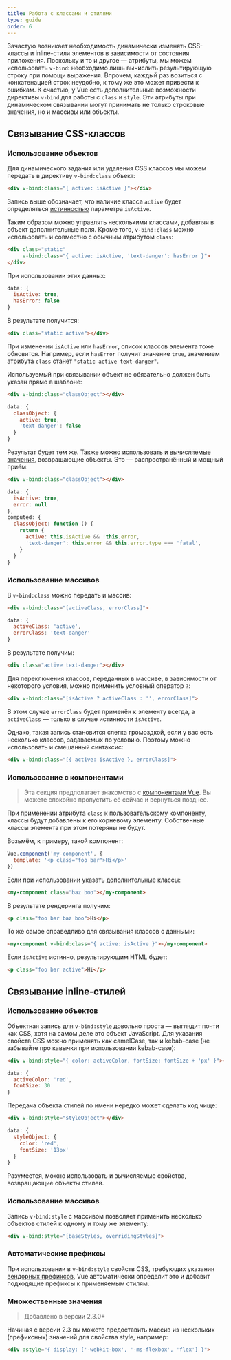 ```yaml
---
title: Работа с классами и стилями
type: guide
order: 6
---
```


Зачастую возникает необходимость динамически изменять CSS-классы и inline-стили элементов в зависимости от состояния приложения. Поскольку и то и другое — атрибуты, мы можем использовать `v-bind`: необходимо лишь вычислить результирующую строку при помощи выражения. Впрочем, каждый раз возиться с конкатенацией строк неудобно, к тому же это может привести к ошибкам. К счастью, у Vue есть дополнительные возможности директивы `v-bind` для работы с `class` и `style`. Эти атрибуты при динамическом связывании могут принимать не только строковые значения, но и массивы или объекты.

## Связывание CSS-классов

### Использование объектов

Для динамического задания или удаления CSS классов мы можем передать в директиву `v-bind:class` объект:

``` html
<div v-bind:class="{ active: isActive }"></div>
```

Запись выше обозначает, что наличие класса `active` будет определяться [истинностью](https://developer.mozilla.org/en-US/docs/Glossary/Truthy) параметра `isActive`.

Таким образом можно управлять несколькими классами, добавляя в объект дополнительные поля. Кроме того, `v-bind:class` можно использовать и совместно с обычным атрибутом `class`:

``` html
<div class="static"
     v-bind:class="{ active: isActive, 'text-danger': hasError }">
</div>
```

При использовании этих данных:

``` js
data: {
  isActive: true,
  hasError: false
}
```

В результате получится:

``` html
<div class="static active"></div>
```

При изменении `isActive` или `hasError`, список классов элемента тоже обновится. Например, если `hasError` получит значение `true`, значением атрибута `class` станет `"static active text-danger"`.

Используемый при связывании объект не обязательно должен быть указан прямо в шаблоне:

``` html
<div v-bind:class="classObject"></div>
```
``` js
data: {
  classObject: {
    active: true,
    'text-danger': false
  }
}
```

Результат будет тем же. Также можно использовать и [вычисляемые значения](computed.html), возвращающие объекты. Это — распространённый и мощный приём:

``` html
<div v-bind:class="classObject"></div>
```
``` js
data: {
  isActive: true,
  error: null
},
computed: {
  classObject: function () {
    return {
      active: this.isActive && !this.error,
      'text-danger': this.error && this.error.type === 'fatal',
    }
  }
}
```

### Использование массивов

В `v-bind:class` можно передать и массив:

``` html
<div v-bind:class="[activeClass, errorClass]">
```
``` js
data: {
  activeClass: 'active',
  errorClass: 'text-danger'
}
```

В результате получим:

``` html
<div class="active text-danger"></div>
```

Для переключения классов, переданных в массиве, в зависимости от некоторого условия, можно применить условный оператор `?`:

``` html
<div v-bind:class="[isActive ? activeClass : '', errorClass]">
```

В этом случае `errorClass` будет применён к элементу всегда, а `activeClass` — только в случае истинности `isActive`.

Однако, такая запись становится слегка громоздкой, если у вас есть несколько классов, задаваемых по условию. Поэтому можно использовать и смешанный синтаксис:

``` html
<div v-bind:class="[{ active: isActive }, errorClass]">
```

### Использование с компонентами

> Эта секция предполагает знакомство с [компонентами Vue](components.html). Вы можете спокойно пропустить её сейчас и вернуться позднее.

При применении атрибута `class` к пользовательскому компоненту, классы будут добавлены к его корневому элементу. Собственные классы элемента при этом потеряны не будут.

Возьмём, к примеру, такой компонент:

``` js
Vue.component('my-component', {
  template: '<p class="foo bar">Hi</p>'
})
```

Если при использовании указать дополнительные классы:

``` html
<my-component class="baz boo"></my-component>
```

В результате рендеринга получим:

``` html
<p class="foo bar baz boo">Hi</p>
```

То же самое справедливо для связывания классов с данными:

``` html
<my-component v-bind:class="{ active: isActive }"></my-component>
```

Если `isActive` истинно, результирующим HTML будет:

``` html
<p class="foo bar active">Hi</p>
```

## Связывание inline-стилей

### Использование объектов

Объектная запись для `v-bind:style` довольно проста — выглядит почти как CSS, хотя на самом деле это объект JavaScript. Для указания свойств CSS можно применять как camelCase, так и kebab-case (не забывайте про кавычки при использовании kebab-case):

``` html
<div v-bind:style="{ color: activeColor, fontSize: fontSize + 'px' }"></div>
```
``` js
data: {
  activeColor: 'red',
  fontSize: 30
}
```

Передача объекта стилей по имени нередко может сделать код чище:

``` html
<div v-bind:style="styleObject"></div>
```
``` js
data: {
  styleObject: {
    color: 'red',
    fontSize: '13px'
  }
}
```

Разумеется, можно использовать и вычисляемые свойства, возвращающие объекты стилей.

### Использование массивов

Запись `v-bind:style` с массивом позволяет применить несколько объектов стилей к одному и тому же элементу:

``` html
<div v-bind:style="[baseStyles, overridingStyles]">
```

### Автоматические префиксы

При использовании в `v-bind:style` свойств CSS, требующих указания [вендорных префиксов](https://developer.mozilla.org/en-US/docs/Glossary/Vendor_Prefix), Vue автоматически определит это и добавит подходящие префиксы к применяемым стилям.

### Множественные значения

> Добавлено в версии 2.3.0+

Начиная с версии 2.3 вы можете предоставить массив из нескольких (префиксных) значений для свойства style, например:

``` html
<div :style="{ display: ['-webkit-box', '-ms-flexbox', 'flex'] }">
```
